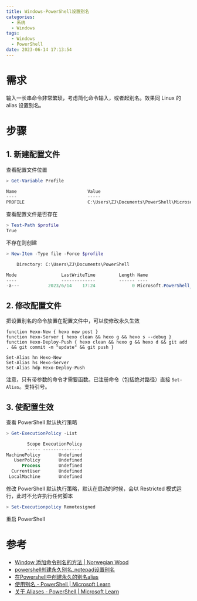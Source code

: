 ```yaml
---
title: Windows-PowerShell设置别名
categories:
  - 系统
  - Windows
tags:
  - Windows
  - PowerShell
date: 2023-06-14 17:13:54
---
```


# 需求

输入一长串命令非常繁琐，考虑简化命令输入，或者起别名。效果同 Linux 的 alias 设置别名。



# 步骤

## 1. 新建配置文件

查看配置文件位置

```powershell
> Get-Variable Profile

Name                           Value
----                           -----
PROFILE                        C:\Users\ZJ\Documents\PowerShell\Microsoft.PowerShell_profile.ps1
```

查看配置文件是否存在

```powershell
> Test-Path $profile
True
```

不存在则创建

```powershell
> New-Item -Type file -Force $profile

    Directory: C:\Users\ZJ\Documents\PowerShell

Mode                 LastWriteTime         Length Name
----                 -------------         ------ ----
-a---           2023/6/14    17:24              0 Microsoft.PowerShell_profile.ps1
```

## 2. 修改配置文件

把设置别名的命令放置在配置文件中，可以使修改永久生效

```
function Hexo-New { hexo new post }
function Hexo-Server { hexo clean && hexo g && hexo s --debug }
function Hexo-Deploy-Push { hexo clean && hexo g && hexo d && git add . && git commit -m "update" && git push }

Set-Alias hn Hexo-New
Set-Alias hs Hexo-Server
Set-Alias hdp Hexo-Deploy-Push
```

注意，只有带参数的命令才需要函数。已注册命令（包括绝对路径）直接 `Set-Alias`。支持引号。

## 3. 使配置生效

查看 PowerShell 默认执行策略

```powershell
> Get-ExecutionPolicy -List

        Scope ExecutionPolicy
        ----- ---------------
MachinePolicy       Undefined
   UserPolicy       Undefined
      Process       Undefined
  CurrentUser       Undefined
 LocalMachine       Undefined
```

修改 PowerShell 默认执行策略，默认在启动的时候，会以 Restricted 模式运行，此时不允许执行任何脚本

```powershell
> Set-Executionpolicy Remotesigned
```

重启 PowerShell



# 参考

* [Window 添加命令别名的方法 | Norwegian Wood](https://akynazh.site/posts/2022/06/how-to-add-command-alias-in-window/)
* [powershell创建永久别名_notepad设置别名](https://blog.csdn.net/weixin_34850743/article/details/100124969)
* [在Powershell中创建永久的别名alias](https://blog.csdn.net/u013391094/article/details/129340006)
* [使用别名 - PowerShell | Microsoft Learn](https://learn.microsoft.com/zh-cn/powershell/scripting/learn/shell/using-aliases?source=recommendations&view=powershell-7.3)
* [关于 Aliases - PowerShell | Microsoft Learn](https://learn.microsoft.com/zh-cn/powershell/module/microsoft.powershell.core/about/about_aliases?view=powershell-7.3)

